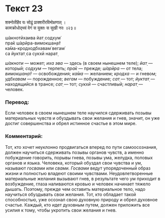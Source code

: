 # Текст 23

शक्नोतीहैव यः सोढुं प्राक्शरीरविमोक्षणात् ।  
कामक्रोधोद्भवं वेगं स युक्तः स सुखी नरः ॥२३॥

ш́акнотӣхаива йат̣ сод̣хум̇  
пра̄к ш́арӣра-вимокшан̣а̄т  
ка̄ма-кродходбхавам̇ вегам̇  
са йуктат̣ са сукхӣ нарат̣

_ш́акноти_ — может; _иха эва_ — здесь (в своем нынешнем теле); _йат̣_ — который; _сод̣хум_ — терпеть; _пра̄к_ — прежде; _ш́арӣра_ — от тела; _вимокшан̣а̄т_ — освобождения; _ка̄ма_ — желанием; _кродха_ — и гневом; _удбхавам_ — порожденное; _вегам_ — побуждение; _сат̣_ — тот; _йуктат̣_ — находящийся в трансе; _сат̣_ — тот; _сукхӣ_ — счастливый; _нарат̣_ — человек.

### Перевод:

Если человек в своем нынешнем теле научился сдерживать позывы материальных чувств и обуздывать свои желания и гнев, значит, он уже достиг совершенства и обрел истинное счастье в этом мире.

### Комментарий:

Тот, кто хочет неуклонно продвигаться вперед по пути самоосознания, должен научиться сдерживать позывы органов чувств, а именно побуждение говорить, порывы гнева, позывы ума, желудка, половых органов и языка. Человека, который обуздал свои чувства и ум, называют _госвами_ или _свами._ _Госвами_ ведут упорядоченный образ жизни и полностью владеют своими чувствами. Неудовлетворенные материальные желания вызывают гнев, в результате чего ум приходит в возбуждение, глаза наливаются кровью и человек начинает тяжело дышать. Поэтому, прежде чем оставить материальное тело, надо научиться обуздывать свои желания. Тот, кто обладает такой способностью, уже осознал свою духовную природу и обрел духовное счастье. Каждый, кто идет духовным путем, должен приложить все усилия к тому, чтобы укротить свои желания и гнев.